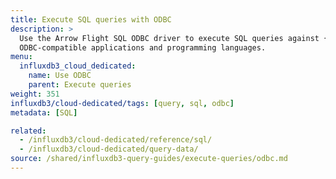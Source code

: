```yaml
---
title: Execute SQL queries with ODBC
description: >
  Use the Arrow Flight SQL ODBC driver to execute SQL queries against {{% product-name %}} from
  ODBC-compatible applications and programming languages.
menu:
  influxdb3_cloud_dedicated:
    name: Use ODBC
    parent: Execute queries
weight: 351
influxdb3/cloud-dedicated/tags: [query, sql, odbc]
metadata: [SQL]

related:
  - /influxdb3/cloud-dedicated/reference/sql/
  - /influxdb3/cloud-dedicated/query-data/
source: /shared/influxdb3-query-guides/execute-queries/odbc.md
---
```


<!-- //SOURCE content/shared/influxdb3-query-guides/execute-queries/odbc.md -->